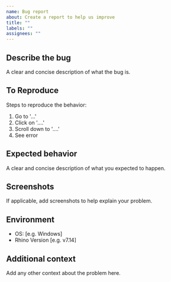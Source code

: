 ```yaml
---
name: Bug report
about: Create a report to help us improve
title: ""
labels: ""
assignees: ""
---
```


## Describe the bug

A clear and concise description of what the bug is.

## To Reproduce

Steps to reproduce the behavior:

1. Go to '...'
1. Click on '....'
1. Scroll down to '....'
1. See error

## Expected behavior

A clear and concise description of what you expected to happen.

## Screenshots

If applicable, add screenshots to help explain your problem.

## Environment

- OS: [e.g. Windows]
- Rhino Version [e.g. v7.14]

## Additional context

Add any other context about the problem here.
